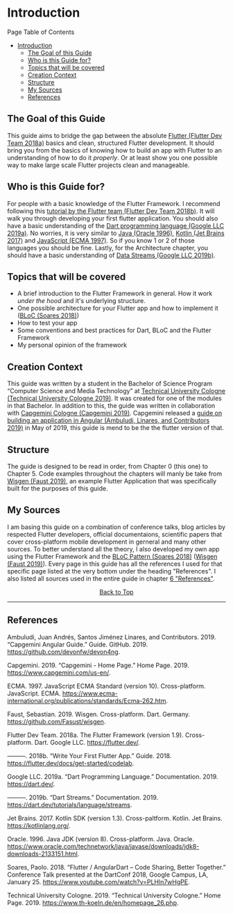 # Introduction
Page Table of Contents
- [Introduction](#introduction)
  - [The Goal of this Guide](#the-goal-of-this-guide)
  - [Who is this Guide for?](#who-is-this-guide-for)
  - [Topics that will be covered](#topics-that-will-be-covered)
  - [Creation Context](#creation-context)
  - [Structure](#structure)
  - [My Sources](#my-sources)
  - [References](#references)

## The Goal of this Guide
This guide aims to bridge the gap between the absolute [Flutter (Flutter Dev Team 2018a)](https://flutter.dev/) basics and clean, structured Flutter development. It should bring you from the basics of knowing how to build an app with Flutter to an understanding of how to do it _properly_. Or at least show you one possible way to make large scale Flutter projects clean and manageable.

## Who is this Guide for?
For people with a basic knowledge of the Flutter Framework. I recommend following this [tutorial by the Flutter team (Flutter Dev Team 2018b)](https://flutter.dev/docs/get-started/codelab). It will walk you through developing your first flutter application. You should also have a basic understanding of the [Dart programming language (Google LLC 2019a)](https://dart.dev/). No worries, it is very similar to [Java (Oracle 1996)](https://www.oracle.com/technetwork/java/javase/downloads/jdk8-downloads-2133151.html), [Kotlin (Jet Brains 2017)](https://kotlinlang.org/) and [JavaScript (ECMA 1997)](https://www.ecma-international.org/publications/standards/Ecma-262.htm). So if you know 1 or 2 of those languages you should be fine. Lastly, for the Architecture chapter, you should have a basic understanding of [Data Streams (Google LLC 2019b)](https://dart.dev/tutorials/language/streams).

## Topics that will be covered 
- A brief introduction to the Flutter Framework in general. How it work _under the hood_ and it's underlying structure.
- One possible architecture for your Flutter app and how to implement it ([BLoC (Soares 2018)](https://www.youtube.com/watch?v=PLHln7wHgPE))
- How to test your app
- Some conventions and best practices for Dart, BLoC and the Flutter Framework
- My personal opinion of the framework

## Creation Context
This guide was written by a student in the Bachelor of Science Program “Computer Science and Media Technology” at [Technical University Cologne (Technical University Cologne 2019)](https://www.th-koeln.de/en/homepage_26.php). It was created for one of the modules in that Bachelor. In addition to this, the guide was written in collaboration with [Capgemini Cologne (Capgemini 2019)](https://www.capgemini.com/us-en/). Capgemini released a [guide on building an application in Angular (Ambuludi, Linares, and Contributors 2019)](https://github.com/devonfw/devon4ng) in May of 2019, this guide is mend to be the the flutter version of that.

## Structure
The guide is designed to be read in order, from Chapter 0 (this one) to Chapter 5. Code examples throughout the chapters will manly be take from [Wisgen (Faust 2019)](https://github.com/Fasust/wisgen), an example Flutter Application that was specifically built for the purposes of this guide.

## My Sources 
I am basing this guide on a combination of conference talks, blog articles by respected Flutter developers, official documentaions, scientific papers that cover cross-platform mobile development in gerneral and many other sources. To better understand all the theory, I also developed my own app using the Flutter Framework and the [BLoC Pattern (Soares 2018)](https://www.youtube.com/watch?v=PLHln7wHgPE) ([Wisgen (Faust 2019)](https://github.com/Fasust/wisgen)). Every page in this guide has all the references I used for that specific page listed at the very bottom under the heading "References". I also listed all sources used in the entire guide in chapter [6 "References"](https://github.com/Fasust/flutter-guide/wiki/600-References).

<p align="center"><a href="#">Back to Top</a></center></p>

---
## References
Ambuludi, Juan Andrés, Santos Jiménez Linares, and Contributors. 2019. “Capgemini Angular Guide.” Guide. GitHub. 2019. https://github.com/devonfw/devon4ng.

Capgemini. 2019. “Capgemini - Home Page.” Home Page. 2019. https://www.capgemini.com/us-en/.

ECMA. 1997. JavaScript ECMA Standard (version 10). Cross-platform. JavaScript. ECMA. https://www.ecma-international.org/publications/standards/Ecma-262.htm.

Faust, Sebastian. 2019. Wisgen. Cross-platform. Dart. Germany. https://github.com/Fasust/wisgen.

Flutter Dev Team. 2018a. The Flutter Framework (version 1.9). Cross-platform. Dart. Google LLC. https://flutter.dev/.

———. 2018b. “Write Your First Flutter App.” Guide. 2018. https://flutter.dev/docs/get-started/codelab.

Google LLC. 2019a. “Dart Programming Language.” Documentation. 2019. https://dart.dev/.

———. 2019b. “Dart Streams.” Documentation. 2019. https://dart.dev/tutorials/language/streams.

Jet Brains. 2017. Kotlin SDK (version 1.3). Cross-paltform. Kotlin. Jet Brains. https://kotlinlang.org/.

Oracle. 1996. Java JDK (version 8). Cross-platform. Java. Oracle. https://www.oracle.com/technetwork/java/javase/downloads/jdk8-downloads-2133151.html.

Soares, Paolo. 2018. “Flutter / AngularDart – Code Sharing, Better Together.” Conference Talk presented at the DartConf 2018, Google Campus, LA, January 25. https://www.youtube.com/watch?v=PLHln7wHgPE.

Technical University Cologne. 2019. “Technical University Cologne.” Home Page. 2019. https://www.th-koeln.de/en/homepage_26.php.

